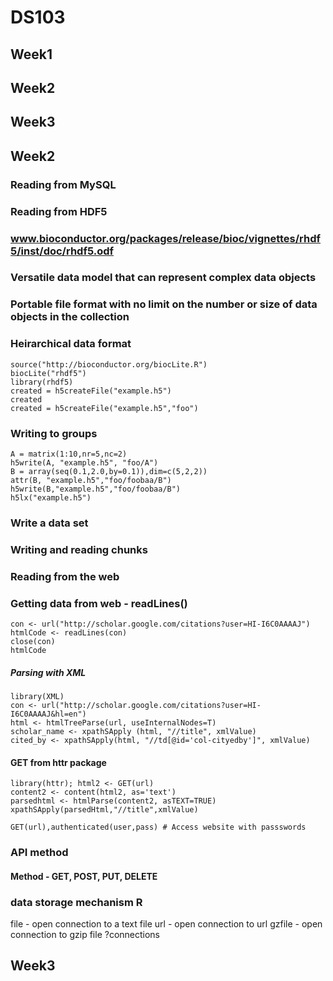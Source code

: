 # DS103

## <a name="week1"></a>Week1
## <a name="week2"></a>Week2
## <a name="week3"></a>Week3

## Week2
### Reading from MySQL

### Reading from HDF5
### www.bioconductor.org/packages/release/bioc/vignettes/rhdf5/inst/doc/rhdf5.odf
### Versatile data model that can represent complex data objects
### Portable file format with no limit on the number or size of data objects in the collection
### Heirarchical data format
```
source("http://bioconductor.org/biocLite.R")
biocLite("rhdf5")
library(rhdf5)
created = h5createFile("example.h5")
created
created = h5createFile("example.h5","foo")
```
### Writing to groups
```
A = matrix(1:10,nr=5,nc=2)
h5write(A, "example.h5", "foo/A")
B = array(seq(0.1,2.0,by=0.1)),dim=c(5,2,2))
attr(B, "example.h5","foo/foobaa/B")
h5write(B,"example.h5","foo/foobaa/B")
h5lx("example.h5")
```
### Write a data set

### Writing and reading chunks

### Reading from the web

### Getting data from web - readLines()
```
con <- url("http://scholar.google.com/citations?user=HI-I6C0AAAAJ")
htmlCode <- readLines(con)
close(con)
htmlCode
```
##### Parsing with XML
```
library(XML)
con <- url("http://scholar.google.com/citations?user=HI-I6C0AAAAJ&hl=en")
html <- htmlTreeParse(url, useInternalNodes=T)
scholar_name <- xpathSApply (html, "//title", xmlValue)
cited_by <- xpathSApply(html, "//td[@id='col-cityedby']", xmlValue)
```
#### GET from httr package
```
library(httr); html2 <- GET(url)
content2 <- content(html2, as='text')
parsedhtml <- htmlParse(content2, asTEXT=TRUE)
xpathSApply(parsedHtml,"//title",xmlValue)
```
```
GET(url),authenticated(user,pass) # Access website with passswords
```
### API method
#### Method - GET, POST, PUT, DELETE

### data storage mechanism R
file - open connection to a text file
url - open connection to url
gzfile - open connection to gzip file
?connections

## Week3


